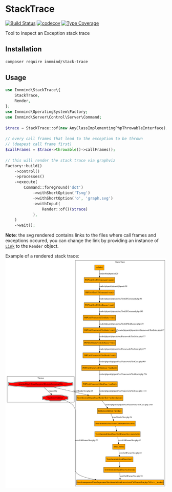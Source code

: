 # StackTrace

[![Build Status](https://github.com/innmind/stacktrace/workflows/CI/badge.svg?branch=master)](https://github.com/innmind/stacktrace/actions?query=workflow%3ACI)
[![codecov](https://codecov.io/gh/innmind/stacktrace/branch/develop/graph/badge.svg)](https://codecov.io/gh/innmind/stacktrace)
[![Type Coverage](https://shepherd.dev/github/innmind/stacktrace/coverage.svg)](https://shepherd.dev/github/innmind/stacktrace)

Tool to inspect an Exception stack trace

## Installation

```sh
composer require innmind/stack-trace
```

## Usage

```php
use Innmind\StackTrace\{
    StackTrace,
    Render,
};
use Innmind\OperatingSystem\Factory;
use Innmind\Server\Control\Server\Command;

$trace = StackTrace::of(new AnyClassImplementingPhpThrowableInterface);

// every call frames that lead to the exception to be thrown
// (deepest call frame first)
$callFrames = $trace->throwable()->callFrames();

// this will render the stack trace via graphviz
Factory::build()
    ->control()
    ->processes()
    ->execute(
        Command::foreground('dot')
            ->withShortOption('Tsvg')
            ->withShortOption('o', 'graph.svg')
            ->withInput(
                Render::of()($trace)
            ),
    )
    ->wait();
```

**Note**: the svg rendered contains links to the files where call frames and exceptions occured, you can change the link by providing an instance of [`Link`](src/Link.php) to the `Render` object.

Example of a rendered stack trace: ![](graph.svg)
